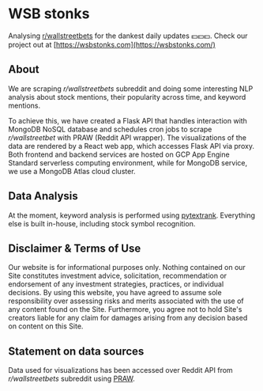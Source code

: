 # WSB stonks

Analysing [r/wallstreetbets](https://www.reddit.com/r/wallstreetbets/) for the dankest daily updates 💵💵💵. Check our project out at [https://wsbstonks.com](https://wsbstonks.com/)

## About
We are scraping <i>r/wallstreetbets</i> subreddit and doing some interesting NLP analysis about stock mentions, their popularity across time, and keyword mentions.

To achieve this, we have created a Flask API that handles interaction with MongoDB NoSQL database and schedules cron jobs to scrape <i>r/wallstreetbet</i> with PRAW (Reddit API wrapper). The visualizations of the data are rendered by a React web app, which accesses Flask API via proxy. Both frontend and backend services are hosted on GCP App Engine Standard serverless computing environment, while for MongoDB service, we use a MongoDB Atlas cloud cluster.

## Data Analysis

At the moment, keyword analysis is performed using [pytextrank](https://github.com/DerwenAI/pytextrank). Everything else is built in-house, including stock symbol recognition.

## Disclaimer & Terms of Use

Our website is for informational purposes only. Nothing contained on our Site constitutes investment advice, solicitation, recommendation or endorsement of any investment strategies, practices, or individual decisions. By using this website, you have agreed to assume sole responsibility over assessing risks and merits associated with the use of any content found on the Site. Furthermore, you agree not to hold Site's creators liable for any claim for damages arising from any decision based on content on this Site.

## Statement on data sources

Data used for visualizations has been accessed over Reddit API from <i>r/wallstreetbets</i> subreddit using [PRAW](https://praw.readthedocs.io/en/latest/).
